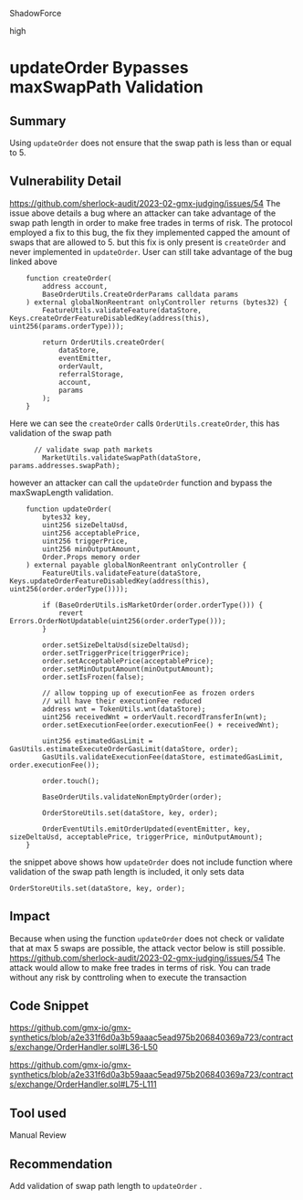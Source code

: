 ShadowForce

high

# updateOrder Bypasses maxSwapPath Validation

## Summary
Using `updateOrder` does not ensure that the swap path is less than or equal to 5.
## Vulnerability Detail
https://github.com/sherlock-audit/2023-02-gmx-judging/issues/54
The issue above details a bug where an attacker can take advantage of the swap path length in order to make free trades in terms of risk. The protocol employed a fix to this bug, the fix they implemented capped the amount of swaps that are allowed to 5. but this fix is only present is `createOrder` and never implemented in `updateOrder`. User can still take advantage of the bug linked above
```solidity
    function createOrder(
        address account,
        BaseOrderUtils.CreateOrderParams calldata params
    ) external globalNonReentrant onlyController returns (bytes32) {
        FeatureUtils.validateFeature(dataStore, Keys.createOrderFeatureDisabledKey(address(this), uint256(params.orderType)));

        return OrderUtils.createOrder(
            dataStore,
            eventEmitter,
            orderVault,
            referralStorage,
            account,
            params
        );
    }
```
Here we can see the `createOrder` calls `OrderUtils.createOrder`, this has validation of the swap path
```solidity
      // validate swap path markets
        MarketUtils.validateSwapPath(dataStore, params.addresses.swapPath);
```
however an attacker can call the `updateOrder` function and bypass the maxSwapLength validation.
```solidity
    function updateOrder(
        bytes32 key,
        uint256 sizeDeltaUsd,
        uint256 acceptablePrice,
        uint256 triggerPrice,
        uint256 minOutputAmount,
        Order.Props memory order
    ) external payable globalNonReentrant onlyController {
        FeatureUtils.validateFeature(dataStore, Keys.updateOrderFeatureDisabledKey(address(this), uint256(order.orderType())));

        if (BaseOrderUtils.isMarketOrder(order.orderType())) {
            revert Errors.OrderNotUpdatable(uint256(order.orderType()));
        }

        order.setSizeDeltaUsd(sizeDeltaUsd);
        order.setTriggerPrice(triggerPrice);
        order.setAcceptablePrice(acceptablePrice);
        order.setMinOutputAmount(minOutputAmount);
        order.setIsFrozen(false);

        // allow topping up of executionFee as frozen orders
        // will have their executionFee reduced
        address wnt = TokenUtils.wnt(dataStore);
        uint256 receivedWnt = orderVault.recordTransferIn(wnt);
        order.setExecutionFee(order.executionFee() + receivedWnt);

        uint256 estimatedGasLimit = GasUtils.estimateExecuteOrderGasLimit(dataStore, order);
        GasUtils.validateExecutionFee(dataStore, estimatedGasLimit, order.executionFee());

        order.touch();

        BaseOrderUtils.validateNonEmptyOrder(order);

        OrderStoreUtils.set(dataStore, key, order);

        OrderEventUtils.emitOrderUpdated(eventEmitter, key, sizeDeltaUsd, acceptablePrice, triggerPrice, minOutputAmount);
    }
``` 
the snippet above shows how `updateOrder` does not include function where validation of the swap path length is included, it only sets data
```solidity
OrderStoreUtils.set(dataStore, key, order);
```
## Impact
Because when using the function `updateOrder` does not check or validate that at max 5 swaps are possible, the attack vector below is still possible.
https://github.com/sherlock-audit/2023-02-gmx-judging/issues/54
The attack would allow to make free trades in terms of risk. You can trade without any risk by conttroling when to execute the transaction
## Code Snippet
https://github.com/gmx-io/gmx-synthetics/blob/a2e331f6d0a3b59aaac5ead975b206840369a723/contracts/exchange/OrderHandler.sol#L36-L50

https://github.com/gmx-io/gmx-synthetics/blob/a2e331f6d0a3b59aaac5ead975b206840369a723/contracts/exchange/OrderHandler.sol#L75-L111
## Tool used

Manual Review

## Recommendation
Add validation of swap path length to `updateOrder` .

